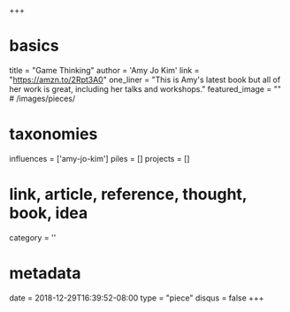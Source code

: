 +++
# basics
title     		 = "Game Thinking"
author    		 = 'Amy Jo Kim'
link      		 = "https://amzn.to/2Rpt3A0"
one_liner 		 = "This is Amy's latest book but all of her work is great, including her talks and workshops."
featured_image = "" # /images/pieces/

# taxonomies
influences		 = ['amy-jo-kim']
piles     		 = []
projects			 = []

# link, article, reference, thought, book, idea
category  		 = '' 

# metadata
date      		 = 2018-12-29T16:39:52-08:00
type	    		 = "piece"
disqus    		 = false
+++

